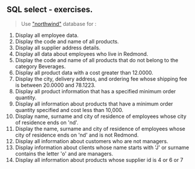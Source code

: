 ## SQL select - exercises.

> Use ["northwind"](https://drive.google.com/file/d/1tv1XqBGzfdZ97yIsNd_CsGnQpL2knPQ4/view) database for :

1. Display all employee data.
2. Display the code and name of all products.
3. Display all supplier address details.
4. Display all data about employees who live in Redmond.
5. Display the code and name of all products that do not belong to the category Beverages.
6. Display all product data with a cost greater than 12.0000.
7. Display the city, delivery address, and ordering fee whose shipping fee is between 20.0000 and 78.1223.
8. Display all product information that has a specified minimum order quantity.
9. Display all information about products that have a minimum order quantity specified and cost less than 10,000.
10. Display name, surname and city of residence of employees whose city of residence ends on 'nd'.
11. Display the name, surname and city of residence of employees whose city of residence ends on 'nd' and is not Redmond.
12. Display all information about customers who are not managers.
13. Display information about clients whose name starts with 'J' or surname contains the letter 'o' and are managers.
14. Display all information about products whose supplier id is 4 or 6 or 7